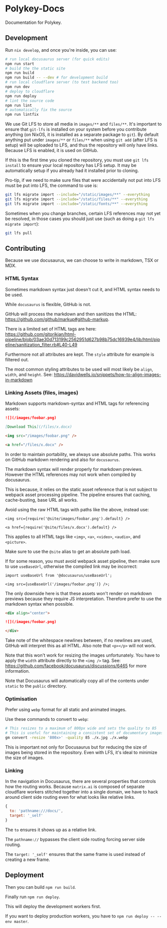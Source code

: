 # Polykey-Docs

Documentation for Polykey.

## Development

Run `nix develop`, and once you're inside, you can use:

```sh
# run local docusaurus server (for quick edits)
npm run start
# build the the static site
npm run build
npm run build -- --dev # for development build
# run local cloudflare server (to test backend too)
npm run dev
# deploy to cloudflare
npm run deploy
# lint the source code
npm run lint
# automatically fix the source
npm run lintfix
```

We use Git LFS to store all media in `images/**` and `files/**`. It's important
to ensure that `git-lfs` is installed on your system before you contribute
anything (on NixOS, it is installed as a separate package to `git`). By default
anything put under `images/**` or `files/**` when using `git add` (after LFS is
setup) will be uploaded to LFS, and thus the repository will only have links.
Because LFS is enabled, it is used on GitHub.

If this is the first time you cloned the repository, you must use
`git lfs install` to ensure your local repository has LFS setup. It may be
automatically setup if you already had it installed prior to cloning.

Pro-tip, if we need to make sure files that were accidentally not put into LFS
must be put into LFS, the command to use is:

```sh
git lfs migrate import --include="/static/images/**" --everything
git lfs migrate import --include="/static/files/**" --everything
git lfs migrate import --include="/static/fonts/**" --everything
```

Sometimes when you change branches, certain LFS references may not yet be
resolved, in those cases you should just use (such as doing a
`git lfs migrate import`):

```sh
git lfs pull
```

## Contributing

Because we use docusaurus, we can choose to write in markdown, TSX or MDX.

### HTML Syntax

Sometimes markdown syntax just doesn't cut it, and HTML syntax needs to be used.

While `docusaurus` is flexible, GitHub is not.

GitHub will process the markdown and then sanitizes the HTML:
https://github.com/github/markup#github-markup.

There is a limited set of HTML tags are here:
https://github.com/gjtorikian/html-pipeline/blob/03ae30d713199c2562951d627b98b75dc16939e4/lib/html/pipeline/sanitization_filter.rb#L40-L49

Furthermore not all attributes are kept. The `style` attribute for example is
filtered out.

The most common styling attributes to be used will most likely be `align`,
`width`, and `height`. See:
https://davidwells.io/snippets/how-to-align-images-in-markdown

### Linking Assets (files, images)

Markdown supports markdown-syntax and HTML tags for referencing assets:

```md
![](/images/foobar.png)

[Download This](/files/x.docx)

<img src="/images/foobar.png" />

<a href="/files/x.docx" />
```

In order to maintain portability, we always use absolute paths. This works on
GitHub markdown rendering and also for `docusaurus`.

The markdown syntax will render properly for markdown previews. However the HTML
references may not work when compiled by docusaurus.

This is because, it relies on the static asset reference that is not subject to
webpack asset processing pipeline. The pipeline ensures that caching,
cache-busting, base URL all works.

Avoid using the raw HTML tags with paths like the above, instead use:

```mdx
<img src={require('@site/images/foobar.png').default} />

<a href={require('@site/files/x.docx').default} />
```

This applies to all HTML tags like `<img>`, `<a>`, `<video>`, `<audio>`, and
`<picture>`.

Make sure to use the `@site` alias to get an absolute path load.

If for some reason, you must avoid webpack asset pipeline, then make sure to use
`useBaseUrl`, otherwise the compiled link may be incorrect:

```mdx
import useBaseUrl from '@docusaurus/useBaseUrl';

<img src={useBaseUrl('/images/foobar.png')} />;
```

The only downside here is that these assets won't render on markdown previews
because they require JS interpretation. Therefore prefer to use the markdown
syntax when possible.

```md
<div align="center">

![](/images/foobar.png)

</div>
```

Take note of the whitespace newlines between, if no newlines are used, GitHub
will interpret this as all HTML. Also note that `<p></p>` will not work.

Note that this won't work for resizing the images unfortunately. You have to
apply the `width` attribute directly to the `<img />` tag. See:
https://github.com/facebook/docusaurus/discussions/6465 for more information.

Note that Docusaurus will automatically copy all of the contents under `static`
to the `public` directory.

### Optimisation

Prefer using `webp` format for all static and animated images.

Use these commands to convert to `webp`:

```sh
# This resizes to a maximum of 800px wide and sets the quality to 85
# This is useful for maintaining a consistent set of documentary images
gm convert -resize '800x>' -quality 85 ./x.jpg ./x.webp
```

This is important not only for Docusaurus but for reducing the size of images
being stored in the repository. Even with LFS, it's ideal to minimize the size
of images.

### Linking

In the navigation in Docusaurus, there are several properties that controls how
the routing works. Because `matrix.ai` is composed of separate cloudflare
workers stitched together into a single domain, we have to hack around client
side routing even for what looks like relative links.

```js
{
  to: 'pathname:///docs/',
  target: '_self'
}
```

The `to` ensures it shows up as a relative link.

The `pathname://` bypasses the client side routing forcing server side routing.

The `target: '_self'` ensures that the same frame is used instead of creating a
new frame.

## Deployment

Then you can build `npm run build`.

Finally run `npm run deploy`.

This will deploy the development workers first.

If you want to deploy production workers, you have to
`npm run deploy -- --env master`.
